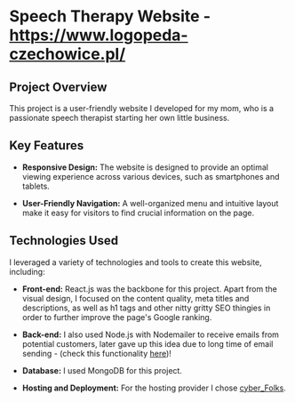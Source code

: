 # Speech Therapy Website - https://www.logopeda-czechowice.pl/

## Project Overview
This project is a user-friendly website I developed for my mom, who is a passionate speech therapist starting her own little business.

## Key Features
- **Responsive Design:** The website is designed to provide an optimal viewing experience across various devices, such as smartphones and tablets.

- **User-Friendly Navigation:** A well-organized menu and intuitive layout make it easy for visitors to find crucial information on the page.

## Technologies Used
I leveraged a variety of technologies and tools to create this website, including:

- **Front-end:** React.js was the backbone for this project. Apart from the visual design, I focused on the content quality, meta titles and descriptions, as well as h1 tags and other nitty gritty SEO thingies in order to further improve the page's Google ranking.

- **Back-end:** I also used Node.js with Nodemailer to receive emails from potential customers, later gave up this idea due to long time of email sending - (check this functionality [here](https://logopeda-wiola.onrender.com/kontakt))!

- **Database:** I used MongoDB for this project.

- **Hosting and Deployment:** For the hosting provider I chose [cyber_Folks](https://cyberfolks.pl/).
